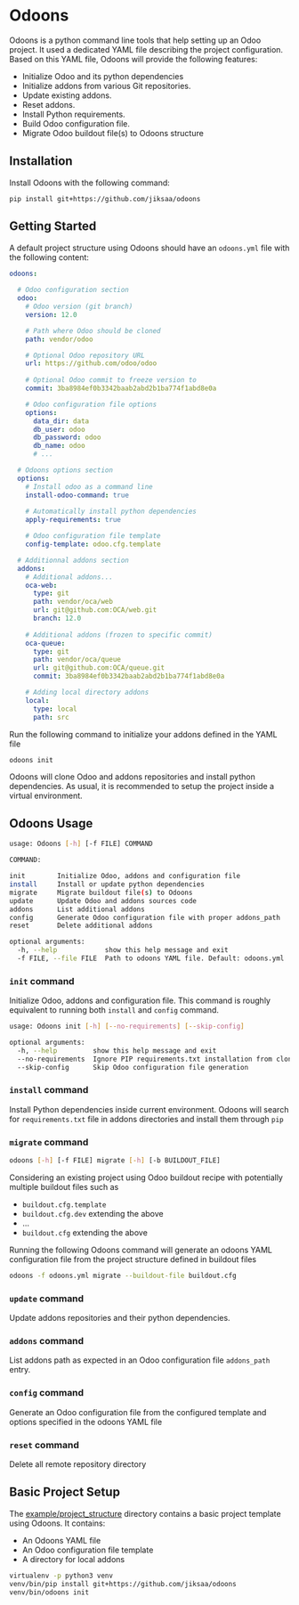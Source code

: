 # Odoons

Odoons is a python command line tools that help setting up an Odoo project. It used a dedicated
YAML file describing the project configuration. Based on this YAML file, Odoons will provide the
following features: 

- Initialize Odoo and its python dependencies
- Initialize addons from various Git repositories.
- Update existing addons.
- Reset addons.
- Install Python requirements.
- Build Odoo configuration file.
- Migrate Odoo buildout file(s) to Odoons structure


## Installation

Install Odoons with the following command:

    pip install git+https://github.com/jiksaa/odoons

## Getting Started

A default project structure using Odoons should have an `odoons.yml` file with the following
content:

```yaml
odoons:
  
  # Odoo configuration section
  odoo:
    # Odoo version (git branch)
    version: 12.0

    # Path where Odoo should be cloned
    path: vendor/odoo

    # Optional Odoo repository URL
    url: https://github.com/odoo/odoo
    
    # Optional Odoo commit to freeze version to
    commit: 3ba8984ef0b3342baab2abd2b1ba774f1abd8e0a

    # Odoo configuration file options
    options:
      data_dir: data
      db_user: odoo
      db_password: odoo
      db_name: odoo
      # ...

  # Odoons options section
  options:
    # Install odoo as a command line
    install-odoo-command: true
    
    # Automatically install python dependencies
    apply-requirements: true

    # Odoo configuration file template
    config-template: odoo.cfg.template

  # Additionnal addons section
  addons:
    # Additional addons...
    oca-web:
      type: git
      path: vendor/oca/web
      url: git@github.com:OCA/web.git
      branch: 12.0
    
    # Additional addons (frozen to specific commit)
    oca-queue:
      type: git
      path: vendor/oca/queue
      url: git@github.com:OCA/queue.git
      commit: 3ba8984ef0b3342baab2abd2b1ba774f1abd8e0a

    # Adding local directory addons
    local:
      type: local
      path: src
```

Run the following command to initialize your addons defined in the YAML file

    odoons init

Odoons will clone Odoo and addons repositories and install python dependencies.
As usual, it is recommended to setup the project inside a virtual environment.

## Odoons Usage

```bash
usage: Odoons [-h] [-f FILE] COMMAND

COMMAND:

init        Initialize Odoo, addons and configuration file
install     Install or update python dependencies
migrate     Migrate buildout file(s) to Odoons
update      Update Odoo and addons sources code 
addons      List additional addons
config      Generate Odoo configuration file with proper addons_path
reset       Delete additional addons

optional arguments:
  -h, --help            show this help message and exit
  -f FILE, --file FILE  Path to odoons YAML file. Default: odoons.yml
```

### `init` command

Initialize Odoo, addons and configuration file.
This command is roughly equivalent to running both `install` and `config` command.

```bash
usage: Odoons init [-h] [--no-requirements] [--skip-config]

optional arguments:
  -h, --help         show this help message and exit
  --no-requirements  Ignore PIP requirements.txt installation from cloned repositories
  --skip-config      Skip Odoo configuration file generation
```

### `install` command

Install Python dependencies inside current environment. Odoons will search for `requirements.txt` file in addons
directories and install them through `pip`

### `migrate` command

```bash
odoons [-h] [-f FILE] migrate [-h] [-b BUILDOUT_FILE]
```

Considering an existing project using Odoo buildout recipe with potentially multiple buildout files such as
- `buildout.cfg.template`
- `buildout.cfg.dev` extending the above
- ...
- `buildout.cfg` extending the above

Running the following Odoons command will generate an odoons YAML configuration file from the project structure
defined in buildout files
```bash
odoons -f odoons.yml migrate --buildout-file buildout.cfg
```

### `update` command

Update addons repositories and their python dependencies.

### `addons` command

List addons path as expected in an Odoo configuration file `addons_path` entry.

### `config` command

Generate an Odoo configuration file from the configured template and options specified in the odoons YAML file

### `reset` command

Delete all remote repository directory


## Basic Project Setup

The [example/project_structure](example) directory contains a basic project template using Odoons. 
It contains:

- An Odoons YAML file
- An Odoo configuration file template
- A directory for local addons

```bash
virtualenv -p python3 venv
venv/bin/pip install git+https://github.com/jiksaa/odoons
venv/bin/odoons init
```